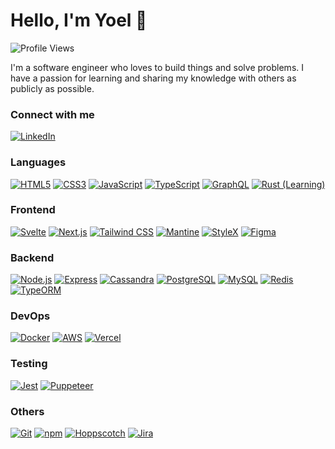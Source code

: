 # Hello, I'm Yoel 👋

![Profile Views](https://komarev.com/ghpvc/?username=yoel0&color=green)

I'm a software engineer who loves to build things and solve problems. I have a passion for learning and sharing my knowledge with others as publicly as possible.

### Connect with me

<a href="https://www.linkedin.com/in/yoelmorad" target="_blank">
  <img src="https://img.shields.io/badge/LinkedIn-0077B5?style=flat&logo=linkedin&logoColor=white" alt="LinkedIn">
</a>

### Languages

[![HTML5](https://img.shields.io/badge/HTML5-E34F26?style=social&logo=html5)](https://developer.mozilla.org/en-US/docs/Web/Guide/HTML/HTML5)
[![CSS3](https://img.shields.io/badge/CSS3-1572B6?style=social&logo=css3)](https://developer.mozilla.org/en-US/docs/Web/CSS)
[![JavaScript](https://img.shields.io/badge/JavaScript-F7DF1E?style=social&logo=javascript&logoColor=black)](https://developer.mozilla.org/en-US/docs/Web/JavaScript)
[![TypeScript](https://img.shields.io/badge/TypeScript-007ACC?style=social&logo=typescript)](https://www.typescriptlang.org/)
[![GraphQL](https://img.shields.io/badge/GraphQL-E434AA?style=social&logo=graphql)](https://graphql.org/)
[![Rust (Learning)](https://img.shields.io/badge/Rust_(Learning)-000000?style=social&logo=rust)](https://www.rust-lang.org/)

### Frontend

[![Svelte](https://img.shields.io/badge/Svelte-FF3E00?style=social&logo=svelte)](https://svelte.dev/)
[![Next.js](https://img.shields.io/badge/Next.js-000000?style=social&logo=next.js)](https://nextjs.org/)
[![Tailwind CSS](https://img.shields.io/badge/Tailwind_CSS-38B2AC?style=social&logo=tailwind-css)](https://tailwindcss.com/)
[![Mantine](https://img.shields.io/badge/Mantine-38B2AC?style=social&logo=mantine)](https://mantine.dev/)
[![StyleX](https://img.shields.io/badge/StyleX-000000?style=flat&logoColor=WHITE)](https://stylexjs.com/)
[![Figma](https://img.shields.io/badge/Figma-F24E1E?style=social&logo=figma)](https://www.figma.com/)

### Backend

[![Node.js](https://img.shields.io/badge/Node.js-339933?style=social&logo=node.js)](https://nodejs.org/)
[![Express](https://img.shields.io/badge/Express-000000?style=social&logo=express)](https://expressjs.com/)
[![Cassandra](https://img.shields.io/badge/Cassandra-1287B1?style=social&logo=apache-cassandra)](https://cassandra.apache.org/)
[![PostgreSQL](https://img.shields.io/badge/PostgreSQL-336791?style=social&logo=postgresql)](https://www.postgresql.org/)
[![MySQL](https://img.shields.io/badge/MySQL-4479A1?style=social&logo=mysql)](https://www.mysql.com/)
[![Redis](https://img.shields.io/badge/Redis-DC382D?style=social&logo=redis)](https://redis.io/)
[![TypeORM](https://img.shields.io/badge/TypeORM-FFA500?style=flat&logoColor=WHITE)](https://typeorm.io/)

### DevOps

[![Docker](https://img.shields.io/badge/Docker-2496ED?style=social&logo=docker)](https://www.docker.com/)
[![AWS](https://img.shields.io/badge/AWS-232F3E?style=social&logo=amazon-aws)](https://aws.amazon.com/)
[![Vercel](https://img.shields.io/badge/Vercel-000000?style=social&logo=vercel)](https://vercel.com/)

### Testing

[![Jest](https://img.shields.io/badge/Jest-C21325?style=social&logo=jest)](https://jestjs.io/)
[![Puppeteer](https://img.shields.io/badge/Puppeteer-40B5A4?style=social&logo=puppeteer)](https://pptr.dev/)

### Others

[![Git](https://img.shields.io/badge/Git-F05032?style=social&logo=git)](https://git-scm.com/)
[![npm](https://img.shields.io/badge/npm-CB3837?style=social&logo=npm)](https://www.npmjs.com/)
[![Hoppscotch](https://img.shields.io/badge/Hoppscotch-FF4081?style=social&logo=hoppscotch)](https://hoppscotch.io/)
[![Jira](https://img.shields.io/badge/Jira-0052CC?style=social&logo=jira)](https://www.atlassian.com/software/jira)

<!--
**yoel0/yoel0** is a ✨ _special_ ✨ repository because its `README.md` (this file) appears on your GitHub profile.

Here are some ideas to get you started:

- 🔭 I’m currently working on ...
- 🌱 I’m currently learning ...
- 👯 I’m looking to collaborate on ...
- 🤔 I’m looking for help with ...
- 💬 Ask me about ...
- 📫 How to reach me: ...
- 😄 Pronouns: ...
- ⚡ Fun fact: ...
-->
